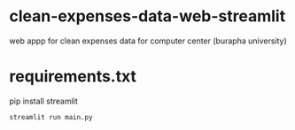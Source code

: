 # clean-expenses-data-web-streamlit
web appp for clean expenses data for computer center (burapha university)

# requirements.txt
pip install streamlit

`streamlit run main.py`
